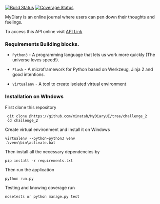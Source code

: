 [![Build Status](https://travis-ci.org/minatah/MyDiaryUI.svg?branch=challenge_2)](https://travis-ci.org/minatah/MyDiaryUI)
[![Coverage Status](https://coveralls.io/repos/github/minatah/MyDiaryUI/badge.svg?branch=challenge_2)](https://coveralls.io/github/minatah/MyDiaryUI?branch=challenge_2)

MyDiary is an online journal where users can pen down their thoughts and feelings.

To access this API online visit [API Link ](https://challengetwo.herokuapp.com)

### Requirements Building blocks.
- ```Python3``` - A programming language that lets us work more quickly (The universe loves speed!).

- ```Flask``` - A microframework for Python based on Werkzeug, Jinja 2 and good intentions.

- ```Virtualenv``` - A tool to create isolated virtual environment

### Installation on WIndows

First clone this repository
```
 git clone @https://github.com/minatah/MyDiaryUI/tree/challenge_2
 cd challenge_2
 ```

Create virtual environment and install it on Windows

 ```
 virtualenv --python=python3 venv
 .\venv\bin\activate.bat
 ```

Then install all the necessary dependencies by
 ```
pip install -r requirements.txt
 ```

Then run the application
 ```
 python run.py
 ```
 Testing and knowing coverage run
 ```
nosetests or python manage.py test
 ```
